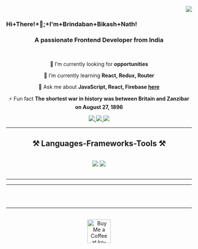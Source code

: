 <img align="right" src="https://visitor-badge.laobi.icu/badge?page_id=BBN-Code.BBN-Code" />

<h1 align="center">
   <h3>Hi+There!+👋;+I'm+Brindaban+Bikash+Nath!</h3>
</h1>

<h3 align="center">A passionate Frontend Developer from India</h3>

<br/>

<div align="center">
 
 🔭 I’m currently looking for **opportunities**
 
 🌱 I’m currently learning **React, Redux, Router**

💬 Ask me about **JavaScript, React, Firebase [here](https://github.com/salesp07/salesp07/issues)**

⚡ Fun fact **The shortest war in history was between Britain and Zanzibar on August 27, 1896**

 </div>
 
<div align="center"> 
  <a href="mailto:brindabanbnath@gmail.com">
    <img src="https://img.shields.io/badge/Gmail-333333?style=for-the-badge&logo=gmail&logoColor=red" />
  </a>
  <a href="linkedin.com/in/brindaban-bikash-nath" target="_blank">
    <img src="https://img.shields.io/badge/LinkedIn-0077B5?style=for-the-badge&logo=linkedin&logoColor=white" target="_blank" />
  </a>
  <a href="#" target="_blank">
     <img src="https://img.shields.io/badge/Portfolio-FF5722?style=for-the-badge&logo=todoist&logoColor=white" target="_blank" /> <!-- sqlite, safari, google-chrome are other good icon options -->
  </a>
</div>

 <hr/>
 
<h2 align="center">⚒️ Languages-Frameworks-Tools ⚒️</h2>
<br/>
<div align="center">
    <img src="https://skillicons.dev/icons?i=,html,css,vscode,github,git" />
    <img src="https://skillicons.dev/icons?i=javascript,react,redux,firebase" /><br>
</div>

<br/>
<hr/>

<hr/>

<br/><br/>

<hr/>

<br/>

<div align="center">
<a href='https://ko-fi.com/V7V4RAK9C' target='_blank'><img height='64' style='border:0px;height:64px;' src='https://storage.ko-fi.com/cdn/kofi1.png?v=3' border='0' alt='Buy Me a Coffee at ko-fi.com' /></a>
</div>

<br/>
